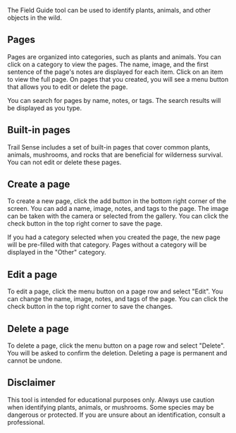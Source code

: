 The Field Guide tool can be used to identify plants, animals, and other objects in the wild.

## Pages
Pages are organized into categories, such as plants and animals. You can click on a category to view the pages. The name, image, and the first sentence of the page's notes are displayed for each item. Click on an item to view the full page. On pages that you created, you will see a menu button that allows you to edit or delete the page.

You can search for pages by name, notes, or tags. The search results will be displayed as you type.

## Built-in pages
Trail Sense includes a set of built-in pages that cover common plants, animals, mushrooms, and rocks that are beneficial for wilderness survival. You can not edit or delete these pages.

## Create a page
To create a new page, click the add button in the bottom right corner of the screen. You can add a name, image, notes, and tags to the page. The image can be taken with the camera or selected from the gallery. You can click the check button in the top right corner to save the page.

If you had a category selected when you created the page, the new page will be pre-filled with that category. Pages without a category will be displayed in the "Other" category.

## Edit a page
To edit a page, click the menu button on a page row and select "Edit". You can change the name, image, notes, and tags of the page. You can click the check button in the top right corner to save the changes.

## Delete a page
To delete a page, click the menu button on a page row and select "Delete". You will be asked to confirm the deletion. Deleting a page is permanent and cannot be undone.

## Disclaimer
This tool is intended for educational purposes only. Always use caution when identifying plants, animals, or mushrooms. Some species may be dangerous or protected. If you are unsure about an identification, consult a professional.
